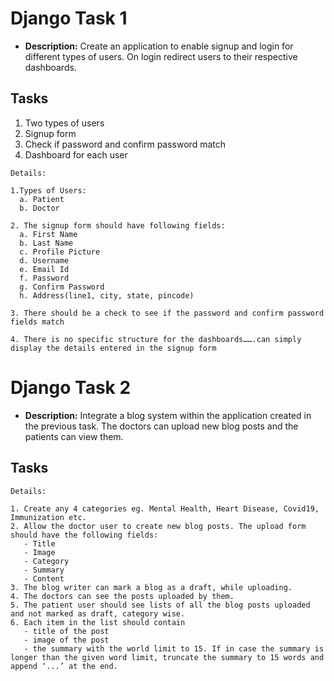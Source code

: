 # Django Task 1

- **Description:** Create an application to enable signup and login for different types of users. On login redirect users to their respective dashboards.

## Tasks

1. Two types of users
2. Signup form
3. Check if password and confirm password match
4. Dashboard for each user

```
Details:

1.Types of Users:
  a. Patient
  b. Doctor

2. The signup form should have following fields:
  a. First Name
  b. Last Name
  c. Profile Picture
  d. Username
  e. Email Id
  f. Password
  g. Confirm Password
  h. Address(line1, city, state, pincode)

3. There should be a check to see if the password and confirm password fields match

4. There is no specific structure for the dashboards…….can simply display the details entered in the signup form
```

# Django Task 2


- **Description:** Integrate a blog system within the application created in the previous task. The doctors can upload new blog posts and the patients can view them. 

## Tasks

```
Details:

1. Create any 4 categories eg. Mental Health, Heart Disease, Covid19, Immunization etc. 
2. Allow the doctor user to create new blog posts. The upload form should have the following fields:
   - Title
   - Image
   - Category
   - Summary
   - Content
3. The blog writer can mark a blog as a draft, while uploading. 
4. The doctors can see the posts uploaded by them.
5. The patient user should see lists of all the blog posts uploaded and not marked as draft, category wise.
6. Each item in the list should contain 
   - title of the post 
   - image of the post
   - the summary with the world limit to 15. If in case the summary is longer than the given word limit, truncate the summary to 15 words and append ‘...’ at the end.
```

